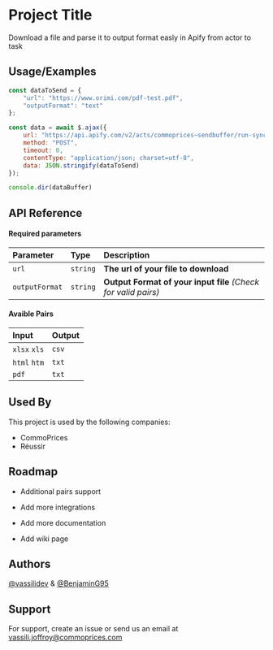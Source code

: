 # Project Title

Download a file and parse it to output format easly in Apify from actor to task



## Usage/Examples

```javascript
const dataToSend = {
    "url": "https://www.orimi.com/pdf-test.pdf",
    "outputFormat": "text"
};

const data = await $.ajax({
    url: "https://api.apify.com/v2/acts/commoprices~sendbuffer/run-sync?token=co4A4W3HMrMEfo9vbdyMhdD3w&outputRecordKey=OUTPUT",
    method: "POST",
    timeout: 0,
    contentType: "application/json; charset=utf-8",
    data: JSON.stringify(dataToSend)
});

console.dir(dataBuffer)
```


## API Reference

#### Required parameters

| Parameter | Type     | Description                |
| :-------- | :------- | :------------------------- |
| `url` | `string` | **The url of your file to download** |
| `outputFormat` | `string` | **Output Format of your input file** *(Check for valid pairs)* |

#### Avaible Pairs

| Input | Output |
| :-------- | :------- |
| `xlsx` `xls` | `csv` |
| `html` `htm` | `txt` |
| `pdf` | `txt` |


## Used By

This project is used by the following companies:

- CommoPrices
- Réussir

## Roadmap

- Additional pairs support

- Add more integrations

- Add more documentation

- Add wiki page
## Authors

[@vassilidev](https://github.com/vassilidev) & [@BenjaminG95](https://github.com/BenjaminG95)
## Support

For support, create an issue or send us an email at vassili.joffroy@commoprices.com

